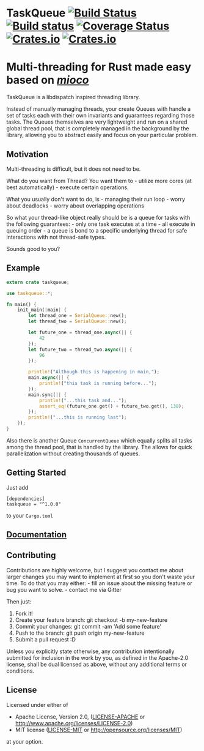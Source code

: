 # TaskQueue [![Build Status](https://travis-ci.org/Drakulix/taskqueue.svg?branch=master)](https://travis-ci.org/Drakulix/taskqueue) [![Build status](https://ci.appveyor.com/api/projects/status/b77qdi7rbhraxdvm?svg=true)](https://ci.appveyor.com/project/Drakulix/taskqueue) [![Coverage Status](https://coveralls.io/repos/github/drakulix/taskqueue/badge.svg?branch=master)](https://coveralls.io/github/drakulix/taskqueue?branch=master) [![Crates.io](https://img.shields.io/crates/v/taskqueue.svg)](https://crates.io/crates/taskqueue) [![Crates.io](https://img.shields.io/crates/l/taskqueue.svg)](https://crates.io/crates/taskqueue)



Multi-threading for Rust made easy based on [*mioco*](https://github.com/dpc/mioco)
===================================================================================

TaskQueue is a libdispatch inspired threading library.

Instead of manually managing threads, your create Queues with handle a set of tasks each with their own invariants and guarantees regarding those tasks.
The Queues themselves are very lightweight and run on a shared global thread pool, that is completely managed in the background by the library, allowing you to abstract easily and focus on your particular problem.

## Motivation

Multi-threading is difficult, but it does not need to be.

What do you want from Thread?
You want them to
    -  utilize more cores (at best automatically)
    -  execute certain operations.

What you usually don't want to do, is
    - managing their run loop
    - worry about deadlocks
    - worry about overlapping operations

So what your thread-like object really should be is a queue
for tasks with the following guarantees:
    - only one task executes at a time
    - all execute in queuing order
    - a queue is bond to a specific underlying thread for safe interactions with not thread-safe types.

Sounds good to you?

## Example

```rust
extern crate taskqueue;

use taskqueue::*;

fn main() {
    init_main(|main| {
        let thread_one = SerialQueue::new();
        let thread_two = SerialQueue::new();

        let future_one = thread_one.async(|| {
            42
        });
        let future_two = thread_two.async(|| {
            96
        });

        println!("Although this is happening in main,");
        main.async(|| {
            println!("this task is running before...");
        });
        main.sync(|| {
            println!("...this task and...");
            assert_eq!(future_one.get() + future_two.get(), 138);
        });
        println!("...this is running last");
    });
}
```

Also there is another Queue `ConcurrentQueue` which equally splits all tasks among
the thread pool, that is handled by the library. The allows for
quick parallelization without creating thousands of queues.

## Getting Started

Just add
```
[dependencies]
taskqueue = "^1.0.0"
```
to your `Cargo.toml`

## [Documentation](https://drakulix.github.io/taskqueue/taskqueue/index.html)

## Contributing

Contributions are highly welcome, but I suggest you contact me about larger changes you
may want to implement at first so you don't waste your time. To do that you may either:
    - fill an issue about the missing feature or bug you want to solve.
    - contact me via Gitter

Then just:
1. Fork it!
2. Create your feature branch: git checkout -b my-new-feature
3. Commit your changes: git commit -am 'Add some feature'
4. Push to the branch: git push origin my-new-feature
5. Submit a pull request :D

Unless you explicitly state otherwise, any contribution intentionally submitted
for inclusion in the work by you, as defined in the Apache-2.0 license, shall be dual licensed as above, without any
additional terms or conditions.

## License

Licensed under either of

 * Apache License, Version 2.0, ([LICENSE-APACHE](LICENSE-APACHE) or http://www.apache.org/licenses/LICENSE-2.0)
 * MIT license ([LICENSE-MIT](LICENSE-MIT) or http://opensource.org/licenses/MIT)

at your option.
